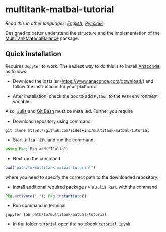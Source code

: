 # multitank-matbal-tutorial

*Read this in other languages: [English](README.md), [Русский](README.ru.md)*

Designed to better understand the structure and the implementation of the [MultiTankMaterialBalance](https://github.com/sidelkin1/MultiTankMaterialBalance.jl) package.

## Quick installation

Requires `Jupyter` to work. The easiest way to do this is to install [Anaconda](https://www.anaconda.com/), as follows:

- Download the installer (https://www.anaconda.com/download/) and follow the instructions for your platform.

- After installation, check the box to add `Python` to the `PATH` environment variable.

Also, [Julia](http://julialang.org/downloads/) and [Git Bash](https://git-scm.com/downloads) must be installed. Further you require

- Download repository using command

```
git clone https://github.com/sidelkin1/multitank-matbal-tutorial
```

- Start `Julia REPL` and run the command

```julia
using Pkg; Pkg.add("IJulia")
```

- Next run the command
 
```julia
pwd("path/to/multitank-matbal-tutorial")
```

where you need to specify the correct path to the downloaded repository.

- Install additional required packages via `Julia REPL` with the command
 
```julia
Pkg.activate("."); Pkg.instantiate()
```

- Run command in terminal

```
jupyter lab path/to/multitank-matbal-tutorial
```

- In the folder `tutorial` open the notebook `tutorial.ipynb`